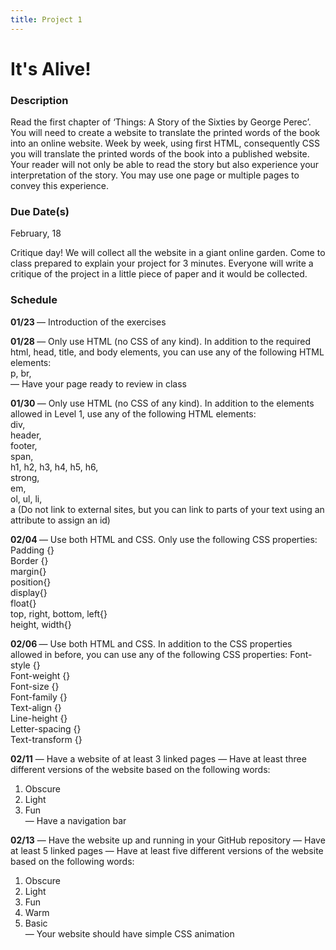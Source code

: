 ```yaml
---
title: Project 1
---
```


# It's Alive!


### Description

Read the first chapter of ‘Things: A Story of the Sixties by George Perec’. You will need to create a website to translate the printed words of the book into an online website. Week by week, using first HTML, consequently CSS you will translate the printed words of the book into a published website. Your reader will not only be able to read the story but also experience your interpretation of the story. You may use one page or multiple pages to convey this experience.

### Due Date(s)
February, 18

Critique day! 
We will collect all the website in a giant online garden. Come to class prepared to explain your project for 3 minutes. Everyone will write a critique of the project in a little piece of paper and it would be collected. 

### Schedule

<b> 01/23 </b>
— Introduction of the exercises

<b> 01/28 </b>
— Only use HTML (no CSS of any kind). In addition to the required html, head, title, and body elements, you can use any of the following HTML elements: <br>
p, 
br,<br>
— Have your page ready to review in class

<b> 01/30 </b>
— Only use HTML (no CSS of any kind). In addition to the elements allowed in Level 1, use any of the following HTML elements:<br>
div,<br>
header,<br>
footer,<br>
span,<br>
h1, h2, h3, h4, h5, h6,<br>
strong,<br>
em,<br>
ol, ul, li,<br>
a (Do not link to external sites, but you can link to parts of your text using an attribute to assign an id)

<b>02/04 </b>
— Use both HTML and CSS. Only use the following CSS properties:
Padding {}<br>
Border {}<br>
margin{}<br>
position{}<br>
display{}<br>
float{}<br>
top, right, bottom, left{}<br>
height, width{}<br>

<b>02/06 </b>
— Use both HTML and CSS. In addition to the CSS properties allowed in before, you can use any of the following CSS properties:
Font-style {}<br>
Font-weight {}<br>
Font-size {}<br>
Font-family {} <br>
Text-align {} <br>
Line-height {}<br>
Letter-spacing {}<br>
Text-transform {}<br>

<b>02/11</b>
— Have a website of at least 3 linked pages 
— Have at least three different versions of the website based on the following words:
1. Obscure 
2. Light
3. Fun <br>
— Have a navigation bar

<b>02/13</b>
— Have the website up and running in your GitHub repository 
— Have at least 5 linked pages
— Have at least five different versions of the website based on the following words:
1. Obscure 
2. Light
3. Fun
4. Warm
5. Basic <br>
— Your website should have simple CSS animation

